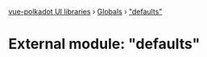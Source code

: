[vue-polkadot UI libraries](../README.md) › [Globals](../globals.md) › ["defaults"](_defaults_.md)

# External module: "defaults"


